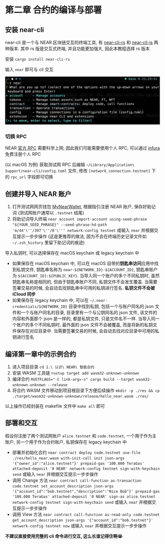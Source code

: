 # 第二章 合约的编译与部署

## 安装 near-cli
near-cli 是一个与 NEAR 区块链交互的终端工具, 有 [near-cli-rs](https://github.com/near/near-cli-rs) 和 [near-cli-js](https://github.com/near/near-cli) 两种版本.
其中 rs 版是交互式终端, 并且功能更加强大, 因此本教程选择 rs 版本

安装 `cargo install near-cli-rs`

输入 `near` 即可与 cli 交互

![near-cli-rs](./near-cli-rs.png)

### 切换 RPC
NEAR [官方 RPC](https://rpc.testnet.near.org) 需要科学上网, 因此我们可能需要使用个人 RPC, 可以通过 [infura](https://infura.io) 免费注册个人 RPC

(以 macOS 为例) 获取测试网 RPC 后编辑 `~/Library/Application\ Support/near-cli/config.toml` 文件, 修改 `[network_connection.testnet]` 下的 `rpc_url` 字段即可切换

## 创建并导入 NEAR 账户
1. 打开测试网网页钱包 [MyNearWallet](https://testnet.mynearwallet.com), 根据指引注册 NEAR 账户, 保存好助记词 (测试网账户通常以 `.testnet` 结尾)
2. 将助记词导入终端 `near account import-account using-seed-phrase "${YOUR_SEED_PHRASE}" --seed-phrase-hd-path 'm/44'\''/397'\''/0'\''' network-config testnet`
或输入 `near` 并根据交互提示一步步操作 (这是更推荐的做法, 因为不会在终端历史记录文件如 `~/.zsh_history` 里留下助记词的痕迹)

导入私钥时, 可以选择保存在 macOS keychain 或 legacy keychain 中
* 如果保存在 macOS keychain 中, 可以在 macOS 自带的**钥匙串访问**应用中找到私钥文件, 钥匙串名称为 `near-${NETWORK_ID}-${ACCOUNT_ID}`, 钥匙串账户为 `${ACCOUNT_ID}:${PUBLIC_KEY}`.
当导入同一个账户的多个不同私钥时, 虽然钥匙串名称是相同的, 但由于钥匙串账户不同, 私钥文件不会发生覆盖. 当需要签署交易的时候, 会自动去找钥匙串中可用的私钥进行签名.
**私钥文件不会被 iCloud 同步**
* 如果保存在 legacy keychain 中, 可以在 `~/.near-credentials/${NETWORK_ID}` 目录中找到私钥, 包括一个与账户同名的 json 文件和一个与账户同名的目录,
目录里有一个与公钥同名的 json 文件, 该文件的内容和外面那个 json 是一样的, 都是私钥文件, 只是文件名不一样.
当导入同一个账户的多个不同私钥时, 最外面的 json 文件不会被覆盖, 而是将新的私钥文件保存在对应目录中. 当需要签署交易的时候, 会自动去找对应目录中可用的私钥进行签名

## 编译第一章中的示例合约
1. 进入项目目录 `cd 1.\ 认识\ NEAR\ 智能合约`
2. 安装 WASM 工具链 `rustup target add wasm32-unknown-unknown`
3. 编译合约 `RUSTFLAGS="-C link-arg=-s" cargo build --target wasm32-unknown-unknown --release`
4. 将合约 WASM 文件移动到项目根目录下方便后续操作 `mkdir -p ./res && cp ./target/wasm32-unknown-unknown/release/hello_near.wasm ./res/`

以上操作已经封装在 makefile 文件中 `make all` 即可

## 部署和交互
假设你注册了两个测试网账户 `alice.testnet` 和 `code.testnet`, 一个用于作为主账户, 另一个用于作为合约账户, 私钥保存在 legacy keychain 中

* 部署并初始化合约 `near contract deploy code.testnet use-file ./res/hello_near.wasm with-init-call init json-args '{"owner_id":"alice.testnet"}' prepaid-gas '100.000 TeraGas' attached-deposit '0 NEAR' network-config testnet sign-with-keychain send`
或输入 `near` 并根据交互提示一步步操作
* 调用 Change 方法 `near contract call-function as-transaction code.testnet set_account_description json-args '{"account_id":"bob.testnet","description":"Nice Bob"}' prepaid-gas '100.000 TeraGas' attached-deposit '0 NEAR' sign-as alice.testnet network-config testnet sign-with-keychain send`
或输入 `near` 并根据交互提示一步步操作
* 调用 View 方法 `near contract call-function as-read-only code.testnet get_account_description json-args '{"account_id":"bob.testnet"}' network-config testnet now`
或输入 `near` 并根据交互提示一步步操作

**不建议直接使用完整的 cli 命令进行交互, 这么长谁记得住啊😭**
